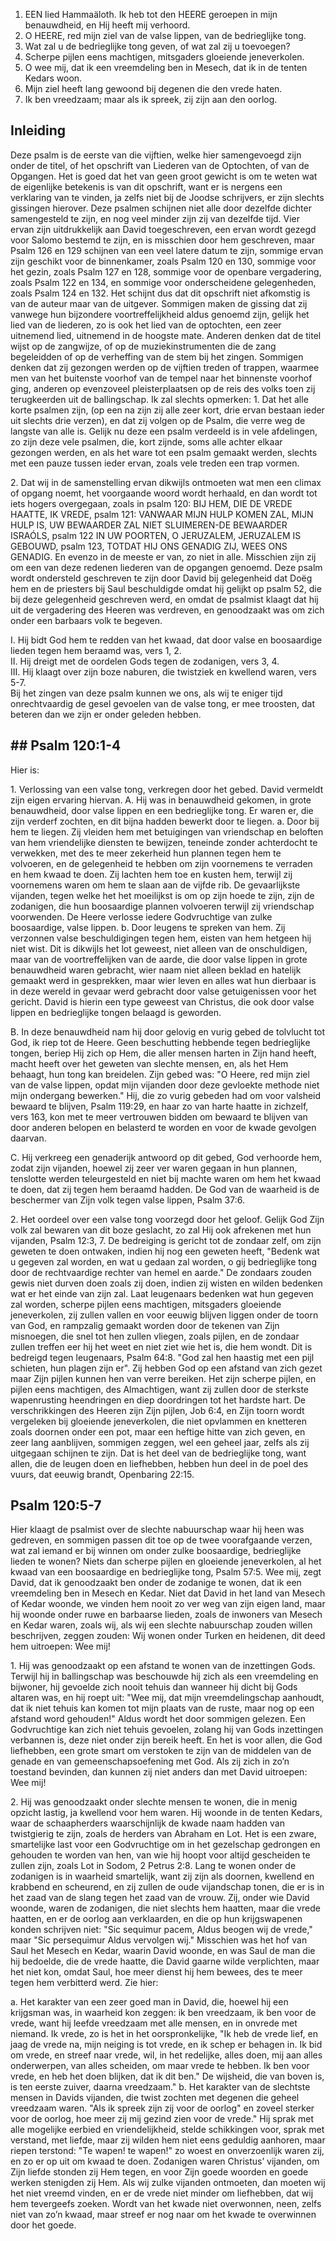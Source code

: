1. EEN lied Hammaäloth. Ik heb tot den HEERE geroepen in mijn benauwdheid, en Hij heeft mij verhoord.
2. O HEERE, red mijn ziel van de valse lippen, van de bedrieglijke tong.
3. Wat zal u de bedrieglijke tong geven, of wat zal zij u toevoegen?
4. Scherpe pijlen eens machtigen, mitsgaders gloeiende jeneverkolen.
5. O wee mij, dat ik een vreemdeling ben in Mesech, dat ik in de tenten Kedars woon.
6. Mijn ziel heeft lang gewoond bij degenen die den vrede haten.
7. Ik ben vreedzaam; maar als ik spreek, zij zijn aan den oorlog.

## Inleiding

Deze psalm is de eerste van die vijftien, welke hier samengevoegd zijn onder de titel, of het opschrift van Liederen van de Optochten, of van de Opgangen. Het is goed dat het van geen groot gewicht is om te weten wat de eigenlijke betekenis is van dit opschrift, want er is nergens een verklaring van te vinden, ja zelfs niet bij de Joodse schrijvers, er zijn slechts gissingen hierover. Deze psalmen schijnen niet alle door dezelfde dichter samengesteld te zijn, en nog veel minder zijn zij van dezelfde tijd. Vier ervan zijn uitdrukkelijk aan David toegeschreven, een ervan wordt gezegd voor Salomo bestemd te zijn, en is misschien door hem geschreven, maar Psalm 126 en 129 schijnen van een veel latere datum te zijn, sommige ervan zijn geschikt voor de binnenkamer, zoals Psalm 120 en 130, sommige voor het gezin, zoals Psalm 127 en 128, sommige voor de openbare vergadering, zoals Psalm 122 en 134, en sommige voor onderscheidene gelegenheden, zoals Psalm 124 en 132. Het schijnt dus dat dit opschrift niet afkomstig is van de auteur maar van de uitgever. 
Sommigen maken de gissing dat zij vanwege hun bijzondere voortreffelijkheid aldus genoemd zijn, gelijk het lied van de liederen, zo is ook het lied van de optochten, een zeer uitnemend lied, uitnemend in de hoogste mate. Anderen denken dat de titel wijst op de zangwijze, of op de muziekinstrumenten die de zang begeleidden of op de verheffing van de stem bij het zingen. Sommigen denken dat zij gezongen werden op de vijftien treden of trappen, waarmee men van het buitenste voorhof van de tempel naar het binnenste voorhof ging, anderen op evenzoveel pleisterplaatsen op de reis des volks toen zij terugkeerden uit de ballingschap. 
Ik zal slechts opmerken:
1\. Dat het alle korte psalmen zijn, (op een na zijn zij alle zeer kort, drie ervan bestaan ieder uit slechts drie verzen), en dat zij volgen op de Psalm, die verre weg de langste van alle is. Gelijk nu deze een psalm verdeeld is in vele afdelingen, zo zijn deze vele psalmen, die, kort zijnde, soms alle achter elkaar gezongen werden, en als het ware tot een psalm gemaakt werden, slechts met een pauze tussen ieder ervan, zoals vele treden een trap vormen.

2\. Dat wij in de samenstelling ervan dikwijls ontmoeten wat men een climax of opgang noemt, het voorgaande woord wordt herhaald, en dan wordt tot iets hogers overgegaan, zoals in psalm 120: BIJ HEM, DIE DE VREDE HAATTE, IK VREDE, psalm 121: VANWAAR MIJN HULP KOMEN ZAL, MIJN HULP IS, UW BEWAARDER ZAL NIET SLUIMEREN-DE BEWAARDER ISRAÓLS, psalm 122 IN UW POORTEN, O JERUZALEM, JERUZALEM IS GEBOUWD, psalm 123, TOTDAT HIJ ONS GENADIG ZIJ, WEES ONS GENADIG. 
En evenzo in de meeste er van, zo niet in alle. Misschien zijn zij om een van deze redenen liederen van de opgangen genoemd. Deze psalm wordt ondersteld geschreven te zijn door David bij gelegenheid dat Doëg hem en de priesters bij Saul beschuldigde omdat hij gelijkt op psalm 52, die bij deze gelegenheid geschreven werd, en omdat de psalmist klaagt dat hij uit de vergadering des Heeren was verdreven, en genoodzaakt was om zich onder een barbaars volk te begeven.

I. Hij bidt God hem te redden van het kwaad, dat door valse en boosaardige lieden tegen hem beraamd was, vers 1, 2.  
II. Hij dreigt met de oordelen Gods tegen de zodanigen, vers 3, 4.  
III. Hij klaagt over zijn boze naburen, die twistziek en kwellend waren, vers 5-7.  
Bij het zingen van deze psalm kunnen we ons, als wij te eniger tijd onrechtvaardig de gesel gevoelen van de valse tong, er mee troosten, dat beteren dan we zijn er onder geleden hebben.

## ## Psalm 120:1-4 
Hier is:

1\. Verlossing van een valse tong, verkregen door het gebed. David vermeldt zijn eigen ervaring hiervan.
A. Hij was in benauwdheid gekomen, in grote benauwdheid, door valse lippen en een bedrieglijke tong. Er waren er, die zijn verderf zochten, en dit bijna hadden bewerkt door te liegen.
a. Door bij hem te liegen. Zij vleiden hem met betuigingen van vriendschap en beloften van hem vriendelijke diensten te bewijzen, teneinde zonder achterdocht te verwekken, met des te meer zekerheid hun plannen tegen hem te volvoeren, en de gelegenheid te hebben om zijn voornemens te verraden en hem kwaad te doen. Zij lachten hem toe en kusten hem, terwijl zij voornemens waren om hem te slaan aan de vijfde rib. De gevaarlijkste vijanden, tegen welke het het moeilijkst is om op zijn hoede te zijn, zijn de zodanigen, die hun boosaardige plannen volvoeren terwijl zij vriendschap voorwenden. De Heere verlosse iedere Godvruchtige van zulke boosaardige, valse lippen.
b. Door leugens te spreken van hem. Zij verzonnen valse beschuldigingen tegen hem, eisten van hem hetgeen hij niet wist. Dit is dikwijls het lot geweest, niet alleen van de onschuldigen, maar van de voortreffelijken van de aarde, die door valse lippen in grote benauwdheid waren gebracht, wier naam niet alleen beklad en hatelijk gemaakt werd in gesprekken, maar wier leven en alles wat hun dierbaar is in deze wereld in gevaar werd gebracht door valse getuigenissen voor het gericht. David is hierin een type geweest van Christus, die ook door valse lippen en bedrieglijke tongen belaagd is geworden.

B. In deze benauwdheid nam hij door gelovig en vurig gebed de tolvlucht tot God, ik riep tot de Heere. Geen beschutting hebbende tegen bedrieglijke tongen, beriep Hij zich op Hem, die aller mensen harten in Zijn hand heeft, macht heeft over het geweten van slechte mensen, en, als het Hem behaagt, hun tong kan breidelen. Zijn gebed was: "O Heere, red mijn ziel van de valse lippen, opdat mijn vijanden door deze gevloekte methode niet mijn ondergang bewerken." Hij, die zo vurig gebeden had om voor valsheid bewaard te blijven, Psalm 119:29, en haar zo van harte haatte in zichzelf, vers 163, kon met te meer vertrouwen bidden om bewaard te blijven van door anderen belopen en belasterd te worden en voor de kwade gevolgen daarvan.

C. Hij verkreeg een genaderijk antwoord op dit gebed, God verhoorde hem, zodat zijn vijanden, hoewel zij zeer ver waren gegaan in hun plannen, tenslotte werden teleurgesteld en niet bij machte waren om hem het kwaad te doen, dat zij tegen hem beraamd hadden. De God van de waarheid is de beschermer van Zijn volk tegen valse lippen, Psalm 37:6.

2\. Het oordeel over een valse tong voorzegd door het geloof. Gelijk God Zijn volk zal bewaren van dit boze geslacht, zo zal Hij ook afrekenen met hun vijanden, Psalm 12:3, 7. De bedreiging is gericht tot de zondaar zelf, om zijn geweten te doen ontwaken, indien hij nog een geweten heeft, "Bedenk wat u gegeven zal worden, en wat u gedaan zal worden, o gij bedrieglijke tong door de rechtvaardige rechter van hemel en aarde." De zondaars zouden gewis niet durven doen zoals zij doen, indien zij wisten en wilden bedenken wat er het einde van zijn zal. Laat leugenaars bedenken wat hun gegeven zal worden, scherpe pijlen eens machtigen, mitsgaders gloeiende jeneverkolen, zij zullen vallen en voor eeuwig blijven liggen onder de toorn van God, en rampzalig gemaakt worden door de tekenen van Zijn misnoegen, die snel tot hen zullen vliegen, zoals pijlen, en de zondaar zullen treffen eer hij het weet en niet ziet wie het is, die hem wondt. Dit is bedreigd tegen leugenaars, Psalm 64:8. "God zal hen haastig met een pijl schieten, hun plagen zijn er". Zij hebben God op een afstand van zich gezet maar Zijn pijlen kunnen hen van verre bereiken. Het zijn scherpe pijlen, en pijlen eens machtigen, des Almachtigen, want zij zullen door de sterkste wapenrusting heendringen en diep doordringen tot het hardste hart. De verschrikkingen des Heeren zijn Zijn pijlen, Job 6:4, en Zijn toorn wordt vergeleken bij gloeiende jeneverkolen, die niet opvlammen en knetteren zoals doornen onder een pot, maar een heftige hitte van zich geven, en zeer lang aanblijven, sommigen zeggen, wel een geheel jaar, zelfs als zij uitgegaan schijnen te zijn. Dat is het deel van de bedrieglijke tong, want allen, die de leugen doen en liefhebben, hebben hun deel in de poel des vuurs, dat eeuwig brandt, Openbaring 22:15.

## Psalm 120:5-7 
Hier klaagt de psalmist over de slechte nabuurschap waar hij heen was gedreven, en sommigen passen dit toe op de twee voorafgaande verzen, wat zal iemand er bij winnen om onder zulke boosaardige, bedrieglijke lieden te wonen? Niets dan scherpe pijlen en gloeiende jeneverkolen, al het kwaad van een boosaardige en bedrieglijke tong, Psalm 57:5. Wee mij, zegt David, dat ik genoodzaakt ben onder de zodanige te wonen, dat ik een vreemdeling ben in Mesech en Kedar. Niet dat David in het land van Mesech of Kedar woonde, we vinden hem nooit zo ver weg van zijn eigen land, maar hij woonde onder ruwe en barbaarse lieden, zoals de inwoners van Mesech en Kedar waren, zoals wij, als wij een slechte nabuurschap zouden willen beschrijven, zeggen zouden: Wij wonen onder Turken en heidenen, dit deed hem uitroepen: Wee mij! 

1\. Hij was genoodzaakt op een afstand te wonen van de inzettingen Gods. Terwijl hij in ballingschap was beschouwde hij zich als een vreemdeling en bijwoner, hij gevoelde zich nooit tehuis dan wanneer hij dicht bij Gods altaren was, en hij roept uit: "Wee mij, dat mijn vreemdelingschap aanhoudt, dat ik niet tehuis kan komen tot mijn plaats van de ruste, maar nog op een afstand word gehouden!" Aldus wordt het door sommigen gelezen. Een Godvruchtige kan zich niet tehuis gevoelen, zolang hij van Gods inzettingen verbannen is, deze niet onder zijn bereik heeft. En het is voor allen, die God liefhebben, een grote smart om verstoken te zijn van de middelen van de genade en van gemeenschapsoefening met God. Als zij zich in zo’n toestand bevinden, dan kunnen zij niet anders dan met David uitroepen: Wee mij! 

2\. Hij was genoodzaakt onder slechte mensen te wonen, die in menig opzicht lastig, ja kwellend voor hem waren. Hij woonde in de tenten Kedars, waar de schaapherders waarschijnlijk de kwade naam hadden van twistgierig te zijn, zoals de herders van Abraham en Lot. Het is een zware, smartelijke last voor een Godvruchtige om in het gezelschap gedrongen en gehouden te worden van hen, van wie hij hoopt voor altijd gescheiden te zullen zijn, zoals Lot in Sodom, 2 Petrus 2:8. Lang te wonen onder de zodanigen is in waarheid smartelijk, want zij zijn als doornen, kwellend en krabbend en scheurend, en zij zullen de oude vijandschap tonen, die er is in het zaad van de slang tegen het zaad van de vrouw. Zij, onder wie David woonde, waren de zodanigen, die niet slechts hem haatten, maar die vrede haatten, en er de oorlog aan verklaarden, en die op hun krijgswapenen konden schrijven niet: "Sic sequimur pacem, Aldus beogen wij de vrede," maar "Sic persequimur Aldus vervolgen wij." Misschien was het hof van Saul het Mesech en Kedar, waarin David woonde, en was Saul de man die hij bedoelde, die de vrede haatte, die David gaarne wilde verplichten, maar het niet kon, omdat Saul, hoe meer dienst hij hem bewees, des te meer tegen hem verbitterd werd. 
Zie hier: 

a. Het karakter van een zeer goed man in David, die, hoewel hij een krijgsman was, in waarheid kon zeggen: ik ben vreedzaam, ik ben voor de vrede, want hij leefde vreedzaam met alle mensen, en in onvrede met niemand. Ik vrede, zo is het in het oorspronkelijke, "Ik heb de vrede lief, en jaag de vrede na, mijn neiging is tot vrede, en ik schep er behagen in. Ik bid om vrede, en streef naar vrede, wil, in het redelijke, alles doen, mij aan alles onderwerpen, van alles scheiden, om maar vrede te hebben. Ik ben voor vrede, en heb het doen blijken, dat ik dit ben." De wijsheid, die van boven is, is ten eerste zuiver, daarna vreedzaam." 
b. Het karakter van de slechtste mensen in Davids vijanden, die twist zochten met degenen die geheel vreedzaam waren. "Als ik spreek zijn zij voor de oorlog" en zoveel sterker voor de oorlog, hoe meer zij mij gezind zien voor de vrede." Hij sprak met alle mogelijke eerbied en vriendelijkheid, stelde schikkingen voor, sprak met verstand, met liefde, maar zij wilden hem niet eens geduldig aanhoren, maar riepen terstond: "Te wapen! te wapen!" zo woest en onverzoenlijk waren zij, en zo er op uit om kwaad te doen. Zodanigen waren Christus’ vijanden, om Zijn liefde stonden zij Hem tegen, en voor Zijn goede woorden en goede werken stenigden zij Hem. Als wij zulke vijanden ontmoeten, dan moeten wij het niet vreemd vinden, en er de vrede niet minder om liefhebben, dat wij hem tevergeefs zoeken. Wordt van het kwade niet overwonnen, neen, zelfs niet van zo’n kwaad, maar streef er nog naar om het kwade te overwinnen door het goede.

